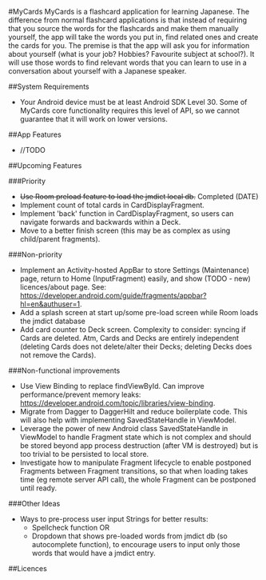 #MyCards
MyCards is a flashcard application for learning Japanese. The difference from normal flashcard applications is that 
instead of requiring that you source the words for the flashcards and make them manually yourself, the app will take 
the words you put in, find related ones and create the cards for you. The premise is that the app will ask you for 
information about yourself (what is your job? Hobbies? Favourite subject at school?). It will use those words to find
relevant words that you can learn to use in a conversation about yourself with a Japanese speaker.

##System Requirements
+ Your Android device must be at least Android SDK Level 30. 
  Some of MyCards core functionality requires this level of API, so we cannot guarantee 
  that it will work on lower versions. 

##App Features
+ //TODO

##Upcoming Features

###Priority
+ ~~Use Room preload feature to load the jmdict local db.~~ Completed (DATE)
+ Implement count of total cards in CardDisplayFragment.
+ Implement 'back' function in CardDisplayFragment, so users can navigate forwards and backwards within a Deck.
+ Move to a better finish screen (this may be as complex as using child/parent fragments).

###Non-priority
+ Implement an Activity-hosted AppBar to store Settings (Maintenance) page, return to Home (InputFragment) easily,
  and show (TODO - new) licences/about page. See: https://developer.android.com/guide/fragments/appbar?hl=en&authuser=1.
+ Add a splash screen at start up/some pre-load screen while Room loads the jmdict database
+ Add card counter to Deck screen. Complexity to consider: syncing if Cards are deleted. 
  Atm, Cards and Decks are entirely independent (deleting Cards does not delete/alter their Decks;
  deleting Decks does not remove the Cards).
  
###Non-functional improvements
+ Use View Binding to replace findViewById. Can improve performance/prevent memory leaks: 
  https://developer.android.com/topic/libraries/view-binding.
+ Migrate from Dagger to DaggerHilt and reduce boilerplate code. 
  This will also help with implementing SavedStateHandle in ViewModel.
+ Leverage the power of new Android class SavedStateHandle in ViewModel to handle Fragment state which is not complex
  and should be stored beyond app process destruction (after VM is destroyed) but is too trivial to be persisted to local store.  
+ Investigate how to manipulate Fragment lifecycle to enable postponed Fragments between Fragment transitions,
  so that when loading takes time (eg remote server API call), the whole Fragment can be postponed until ready.
  
###Other Ideas 
+ Ways to pre-process user input Strings for better results:
  + Spellcheck function OR
  + Dropdown that shows pre-loaded words from jmdict db (so autocomplete function), 
    to encourage users to input only those words that would have a jmdict entry.  
    
##Licences